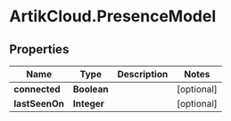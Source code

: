 # ArtikCloud.PresenceModel

## Properties
Name | Type | Description | Notes
------------ | ------------- | ------------- | -------------
**connected** | **Boolean** |  | [optional] 
**lastSeenOn** | **Integer** |  | [optional] 


